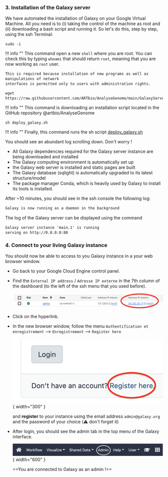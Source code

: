 ### 3. Installation of the Galaxy server

We have automated the installation of Galaxy on your Google Virtual Machine.
All you need is to (i) taking the control of the machine as root and (ii) downloading a 
bash script and running it.
So let's do this, step by step, using the ssh Terminal:

    
  ```Console
  sudo -i
  ```
!!! info ""
    This command open a new `shell` where you are root. You can check this by typing `whoami`
    that should return `root`, meaning that you are now working as `root` user.
    
    This is required because installation of new programs as well as manipulations of network
    interfaces is permitted only to users with administration rights.

```
wget https://raw.githubusercontent.com/ARTbio/AnalyseGenome/main/GalaxyServer/deploy_galaxy.sh
```
!!! info ""
    This command is downloading an installation script located in the GitHub repository
    @artbio/AnalyseGenome

```
sh deploy_galaxy.sh
```
!!! info ""
    Finally, this command runs the sh script
    [deploy_galaxy.sh](https://raw.githubusercontent.com/ARTbio/AnalyseGenome/main/GalaxyServer/deploy_galaxy.sh)


  You should see an abundant log scrolling down. Don't worry !

  - All Galaxy dependencies required for the Galaxy server instance are being downloaded and installed
  - The Galaxy computing environment is automatically set up
  - the Galaxy web server is installed and static pages are built
  - The Galaxy database (sqlight) is automatically upgraded to its latest structure/model
  - The package manager Conda, which is heavily used by Galaxy to install its tools is installed.
  
  After ~10 minutes, you should see in the ssh console the following log:

```{.bash title="Terminal"}
Galaxy is now running as a daemon in the background
```
The log of the Galaxy server can be displayed using the command

```
Galaxy server instance 'main.1' is running
serving on http://0.0.0.0:80

```

### 4. Connect to your living Galaxy instance

You should now be able to access to you Galaxy instance in a your web browser window.

- Go back to your Google Cloud Engine control panel.
- Find the `External IP address` / `Adresse IP externe` in the 7th column of the dashboard
  (to the left of the ssh menu that you used before).
  
  ![externIP](images/externIP.png)
  
- Click on the hyperlink.
- In the new browser window, follow the menu `Authentification et enregistrement`
  --> `Enregistrement` --> `Register here`
  
  ![register](images/register.png){ width="300" }

  and  **register** to your instance using the email address
  `admin@galaxy.org` and the password of your choice (:warning: don't forget it)
  
- After login, you should see the admin tab in the top menu of the Galaxy interface.
  
  ![](images/admin_menu.png){ width="600" }
  
  ==You are connected to Galaxy as an admin !==
